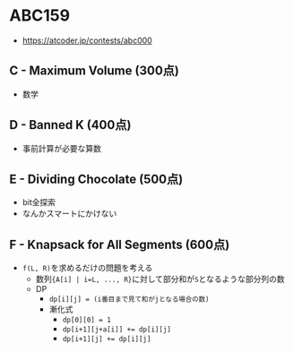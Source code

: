 # ABC159
* https://atcoder.jp/contests/abc000


## C - Maximum Volume (300点)
* 数学


## D - Banned K (400点)
* 事前計算が必要な算数


## E - Dividing Chocolate (500点)
* bit全探索
* なんかスマートにかけない


## F - Knapsack for All Segments (600点)
* `f(L, R)`を求めるだけの問題を考える
  - 数列`{A[i] | i=L, ..., R}`に対して部分和が`S`となるような部分列の数
  - DP
    - `dp[i][j] = (i番目まで見て和がjとなる場合の数)`
    - 漸化式
      - `dp[0][0] = 1`
      - `dp[i+1][j+a[i]] += dp[i][j]`
      - `dp[i+1][j] += dp[i][j]`
